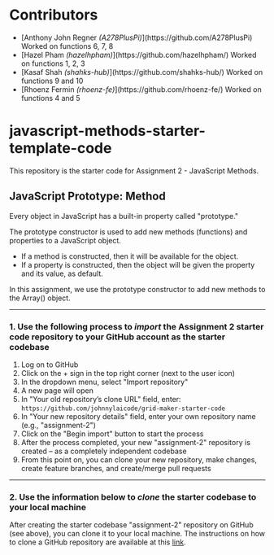 # Contributors
<ul>
  <li>[Anthony John Regner <i>(A278PlusPi)</i>](https://github.com/A278PlusPi) Worked on functions 6, 7, 8</li>
  <li>[Hazel Pham <i>(hazelhpham)</i>](https://github.com/hazelhpham/) Worked on functions 1, 2, 3</li>
  <li>[Kasaf Shah <i>(shahks-hub)</i>](https://github.com/shahks-hub/) Worked on functions 9 and 10</li>
  <li>[Rhoenz Fermin <i>(rhoenz-fe)</i>](https://github.com/rhoenz-fe/) Worked on functions 4 and 5</li>
</ul>

# javascript-methods-starter-template-code
This repository is the starter code for Assignment 2 - JavaScript Methods. 

## JavaScript Prototype: Method ##
Every object in JavaScript has a built-in property called "prototype." 

The prototype constructor is used to add new methods (functions) and properties to a JavaScript object. 
- If a method is constructed, then it will be available for the object. 
- If a property is constructed, then the object will be given the property and its value, as default.

In this assignment, we use the prototype constructor to add new methods to the Array() object.

----------
### 1. Use the following process to ***import*** the Assignment 2 starter code  repository to your GitHub account as the starter codebase
1.	Log on to GitHub
2.	Click on the + sign in the top right corner (next to the user icon)
3.	In the dropdown menu, select "Import repository"
4.	A new page will open
5.	In "Your old repository’s clone URL" field, enter: `https://github.com/johnnylaicode/grid-maker-starter-code`
6.	In "Your new repository details" field, enter your own repository name (e.g., "assignment-2")
7.	Click on the "Begin import" button to start the process
8.	After the process completed, your new "assignment-2" repository is created – as a completely independent codebase
9.	From this point on, you can clone your new repository, make changes, create feature branches, and create/merge pull requests

----------
### 2. Use the information below to ***clone*** the starter codebase to your local machine
After creating the starter codebase "assignment-2" repository on GitHub (see above), you can clone it to your local machine. The instructions on how to clone a GitHub repository are available at this [link](https://docs.github.com/en/repositories/creating-and-managing-repositories/cloning-a-repository).
